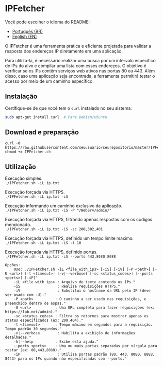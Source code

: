 # IPFetcher
Você pode escolher o idioma do README:
- [Português (BR)](README.md)
- [English (EN)](README-en.md)

O IPFetcher é uma ferramenta prática e eficiente projetada para validar a resposta dos endereços IP diretamente em uma aplicação.

Para utilizá-la, é necessário realizar uma busca por um intervalo específico de IPs do alvo e compilar uma lista com esses endereços. O objetivo é verificar se os IPs contêm serviços web ativos nas portas 80 ou 443. Além disso, caso uma aplicação seja encontrada, a ferramenta permitirá testar o acesso por meio de um caminho específico.

## Instalação

Certifique-se de que você tem o `curl` instalado no seu sistema:

```bash
sudo apt-get install curl  # Para Debian/Ubuntu
```

## Download e preparação
```
curl -O https://raw.githubusercontent.com/seuusuario/seurepositorio/master/IPFetcher.sh
chmod +x IPFetcher.sh
```
## Utilização

Execução simples.<br>
`./IPFetcher.sh -iL ip.txt`

Execução forçada via HTTPS.<br>
`./IPFetcher.sh -iL ip.txt -iS`

Execução informando um caminho exclusivo da aplicação.<br>
`./IPFetcher.sh -iL ip.txt -iS -P "/WebSrv/admin/"`

Execução forçada via HTTPS, filtrando apenas respostas com os codigos mencionado.<br>
`./IPFetcher.sh -iL ip.txt -iS -sc 200,302,401`

Execução forçada via HTTPS, definido um tempo limite maximo.<br>
`./IPFetcher.sh -iL ip.txt -iS -t 10`

Execução forçada via HTTPS, definido portas.<br>
`./IPFetcher.sh -iL ip.txt -iS --ports 443,8080,8088`

```
Opções:
    Uso: ./IPFetcher.sh -iL <file_with_ips> [-iS] [-iV] [-P <path>] [-U <url>] [-t <timeout>] [-v|--verbose] [-sc <status_codes>] [--ports <ports>] [-iP]"
    -iL <file_with_ips> : Arquivo de texto contendo os IPs."
    -iS                 : Realiza requisições HTTPS."
    -iV                 : Substitui o hostname da URL pelo IP (deve ser usado com -U)."
    -P <path>          : O caminho a ser usado nas requisições, e preenchido dentro de aspas."
    -U <url>           : Uma URL completa para fazer requisições (ex: https://lab.net/admin)."
    -sc <status_codes> : Filtra os retornos para mostrar apenas os status especificados (ex: 200,404)."
    -t <timeout>       : Tempo máximo em segundos para a requisição. Tempo padrão 30 segundos."
    -v|--verbose        : Habilita a exibição de informações detalhadas."
    -h|--help          : Exibe esta ajuda."
    --ports <ports>    : Uma ou mais portas separadas por vírgula para testar (ex: 80,443,8080)."
    -iP                 : Utiliza portas padrão (80, 443, 8080, 8888, 8443) para os IPs quando não especificadas com --ports."
```
